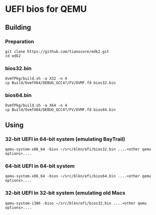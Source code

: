 # UEFI bios for QEMU

## Building

### Preparation

```
git clone https://github.com/tianocore/edk2.git
cd edk2

```

### bios32.bin

```
OvmfPkg/build.sh -a X32 -n 4
cp Build/OvmfX64/DEBUG_GCC4?/FV/OVMF.fd bios32.bin
```

### bios64.bin

```
OvmfPkg/build.sh -a X64 -n 4
cp Build/OvmfX64/DEBUG_GCC4?/FV/OVMF.fd bios64.bin
```


## Using

### 32-bit UEFI in 64-bit system (emulating BayTrail)

```
qemu-system-x86_64 -bios ~/src/blkn/efi/bios32.bin ....<other qemu options>.... 
```

### 64-bit UEFI in 64-bit system

```
qemu-system-x86_64 -bios ~/src/blkn/efi/bios64.bin ....<other qemu options>.... 
```

### 32-bit UEFI in 32-bit system (emulating old Macs

```
qemu-system-i386 -bios ~/src/blkn/efi/bios32.bin ....<other qemu options>.... 
```
